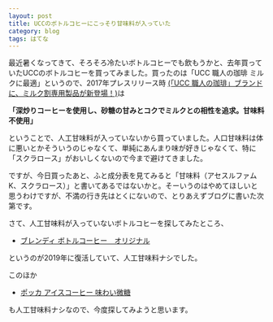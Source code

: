 ```yaml
---
layout: post
title: UCCのボトルコヒーにこっそり甘味料が入っていた
category: blog
tags: はてな
---
```


最近暑くなってきて、そろそろ冷たいボトルコヒーでも飲もうかと、去年買っていたUCCのボトルコヒーを買ってみました。買ったのは「UCC 職人の珈琲 ミルクに最適」というので、2017年プレスリリース時
[(「UCC 職人の珈琲」ブランドに、ミルク割専用製品が新登場！)](https://www.ucc.co.jp/company/news/2017/rel170209.html)は


**「深炒りコーヒーを使用し、砂糖の甘みとコクでミルクとの相性を追求。甘味料不使用」**

ということで、人工甘味料が入っていないから買っていました。人口甘味料は体に悪いとかそういうのじゃなくて、単純にあんまり味が好きじゃなくて、特に「スクラロース」がおいしくないので今まで避けてきました。

ですが、今日買ったあと、ふと成分表を見てみると「甘味料（アセスルファムK、スクラロース）」と書いてあるではないかと。そーいうのはやめてほしいと思うわけですが、不満の行き先はとくにないので、とりあえずブログに書いた次第です。

さて、人工甘味料が入っていないボトルコヒーを探してみたところ、

* [ブレンディ ボトルコーヒー　オリジナル](https://www.agf.co.jp/lineup/blendy/17090.html)

というのが2019年に復活していて、人工甘味料ナシでした。

このほか

* [ポッカ アイスコーヒー 味わい微糖](https://www.pokkasapporo-fb.jp/products/coffee/other/GT35.html)

も人工甘味料ナシなので、今度探してみようと思います。

